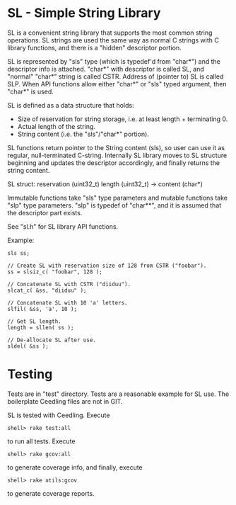 # SL - Simple String Library

SL is a convenient string library that supports the most common string
operations. SL strings are used the same way as normal C strings with
C library functions, and there is a "hidden" descriptor portion.

SL is represented by "sls" type (which is typedef'd from "char*") and
the descriptor info is attached. "char*" with descriptor is called SL,
and "normal" "char*" string is called CSTR. Address of (pointer to) SL
is called SLP. When API functions allow either "char*" or "sls" typed
argument, then "char*" is used.

SL is defined as a data structure that holds:

  * Size of reservation for string storage, i.e. at least length +
    terminating 0.
  * Actual length of the string.
  * String content (i.e. the "sls"/"char*" portion).

SL functions return pointer to the String content (sls), so user can
use it as regular, null-terminated C-string. Internally SL library
moves to SL structure beginning and updates the descriptor
accordingly, and finally returns the string content.

SL struct:
       reservation (uint32_t)
       length      (uint32_t)
    -> content     (char*)

Immutable functions take "sls" type parameters and mutable functions
take "slp" type parameters. "slp" is typedef of "char**", and it is
assumed that the descriptor part exists.

See "sl.h" for SL library API functions.


Example:

    sls ss;

    // Create SL with reservation size of 128 from CSTR ("foobar").
    ss = slsiz_c( "foobar", 128 );

    // Concatenate SL with CSTR ("diiduu").
    slcat_c( &ss, "diiduu" );

    // Concatenate SL with 10 'a' letters.
    slfil( &ss, 'a', 10 );

    // Get SL length.
    length = sllen( ss );

    // De-allocate SL after use.
    sldel( &ss );



# Testing

Tests are in "test" directory. Tests are a reasonable example for SL
use. The boilerplate Ceedling files are not in GIT.

SL is tested with Ceedling. Execute

    shell> rake test:all

to run all tests. Execute

    shell> rake gcov:all

to generate coverage info, and finally, execute

    shell> rake utils:gcov

to generate coverage reports.
